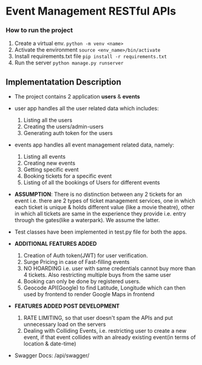 # Event Management RESTful APIs

### How to run the project
1. Create a virtual env. `python -m venv <name>`
2. Activate the environment `source <env_name>/bin/activate`
3. Install requirements.txt file `pip install -r requirements.txt`
4. Run the server `python manage.py runserver`

## Implementatation Description
* The project contains 2 application **users** & **events**
  
* user app handles all the user related data which includes:
    1. Listing all the users
    2. Creating the users/admin-users
    3. Generating auth token for the users
       
* events app handles all event management related data, namely:
    1. Listing all events
    2. Creating new events
    3. Getting specific event
    4. Booking tickets for a specific event
    5. Listing of all the bookings of Users for different events
       
* **ASSUMPTION**: There is no distinction between any 2 tickets for an event i.e. there are 2 types of ticket management services, one in which each ticket is unique & holds different value (like a movie theatre), other in which all tickets are same in the experience they provide i.e. entry through the gates(like a waterpark). We assume the latter.

* Test classes have been implemented in test.py file for both the apps.

* **ADDITIONAL FEATURES ADDED**
  1. Creation of Auth token(JWT) for user verification.
  2. Surge Pricing in case of Fast-filling events
  3. NO HOARDING i.e. user with same credentials cannot buy more than 4 tickets. Also restricting multiple buys from the same user
  4. Booking can only be done by registered users.
  5. Geocode API(Google) to find Latitude, Longitude which can then used by frontend to render Google Maps in frontend
 
* **FEATURES ADDED POST DEVELOPMENT**
  1. RATE LIMITING, so that user doesn't spam the APIs and put unnecessary load on the servers
  2. Dealing with Colliding Events, i.e. restricting user to create a new event, if that event collides with an already existing event(in terms of location & date-time)
 
* Swagger Docs: /api/swagger/
